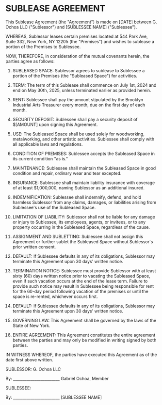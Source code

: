 # SUBLEASE AGREEMENT

This Sublease Agreement (the "Agreement") is made on [DATE] between G. Ochoa LLC ("Sublessor") and [SUBLESSEE NAME] ("Sublessee").

WHEREAS, Sublessor leases certain premises located at 544 Park Ave, Suite 332, New York, NY 12205 (the "Premises") and wishes to sublease a portion of the Premises to Sublessee.

NOW, THEREFORE, in consideration of the mutual covenants herein, the parties agree as follows:

1. SUBLEASED SPACE: Sublessor agrees to sublease to Sublessee a portion of the Premises (the "Subleased Space") for activities.

2. TERM: The term of this Sublease shall commence on July 1st, 2024 and end on May 30th, 2025, unless terminated earlier as provided herein.

3. RENT: Sublessee shall pay the amount stipulated by the Brooklyn Industrial Arts Treasurer every month, due on the first day of each month.

4. SECURITY DEPOSIT: Sublessee shall pay a security deposit of $[AMOUNT] upon signing this Agreement.

5. USE: The Subleased Space shall be used solely for woodworking, metalworking, and other artistic activities. Sublessee shall comply with all applicable laws and regulations.

6. CONDITION OF PREMISES: Sublessee accepts the Subleased Space in its current condition "as is."

7. MAINTENANCE: Sublessee shall maintain the Subleased Space in good condition and repair, ordinary wear and tear excepted.

8. INSURANCE: Sublessee shall maintain liability insurance with coverage of at least $1,000,000, naming Sublessor as an additional insured.

9.  INDEMNIFICATION: Sublessee shall indemnify, defend, and hold harmless Sublessor from any claims, damages, or liabilities arising from Sublessee's use of the Subleased Space.

10. LIMITATION OF LIABILITY: Sublessor shall not be liable for any damage or injury to Sublessee, its employees, agents, or invitees, or to any property occurring in the Subleased Space, regardless of the cause.

11. ASSIGNMENT AND SUBLETTING: Sublessee shall not assign this Agreement or further sublet the Subleased Space without Sublessor's prior written consent.

12. DEFAULT: If Sublessee defaults in any of its obligations, Sublessor may terminate this Agreement upon 30 days' written notice.

13. TERMINATION NOTICE: Sublessee must provide Sublessor with at least sixty (60) days written notice prior to vacating the Subleased Space, even if such vacation occurs at the end of the lease term. Failure to provide such notice may result in Sublessee being responsible for rent for the 60-day period following vacation of the premises or until the space is re-rented, whichever occurs first.

14. DEFAULT: If Sublessee defaults in any of its obligations, Sublessor may terminate this Agreement upon 30 days' written notice.

15. GOVERNING LAW: This Agreement shall be governed by the laws of the State of New York.

16. ENTIRE AGREEMENT: This Agreement constitutes the entire agreement between the parties and may only be modified in writing signed by both parties.

IN WITNESS WHEREOF, the parties have executed this Agreement as of the date first above written.

SUBLESSOR:
G. Ochoa LLC

By: ________________________
    Gabriel Ochoa, Member

SUBLESSEE:

By: ________________________
    [SUBLESSEE NAME]
